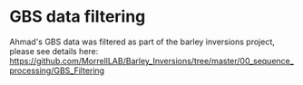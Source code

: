 # GBS data filtering

Ahmad's GBS data was filtered as part of the barley inversions project, please see details here: https://github.com/MorrellLAB/Barley_Inversions/tree/master/00_sequence_processing/GBS_Filtering
